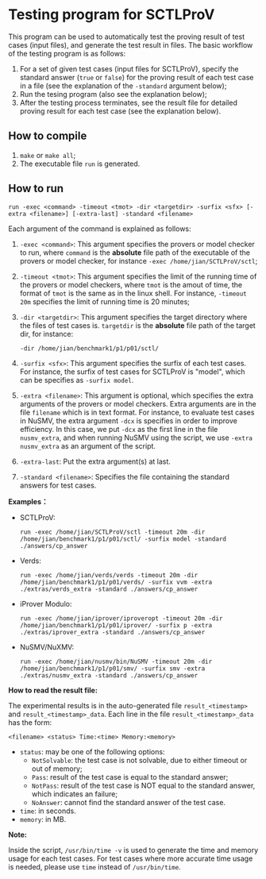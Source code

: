 # Testing program for SCTLProV

This program can be used to automatically test the proving result of test cases (input files), and generate the test result in files. 
The basic workflow of the testing program is as follows:
1. For a set of given test cases (input files for SCTLProV), specify the standard answer (`true` or `false`) for the proving result of each test case in a file (see the explanation of the `-standard` argument below);
2. Run the tesing program (also see the explanation below);
3. After the testing process terminates, see the result file for detailed proving result for each test case (see the explanation below).

## How to compile

1. `make` or `make all`;
2. The executable file `run` is generated.

## How to run

   `run -exec <command> -timeout <tmot> -dir <targetdir> -surfix <sfx> [-extra <filename>] [-extra-last] -standard <filename>`

   Each argument of the command is explained as follows:

 1.  `-exec <command>`:  This argument specifies the provers or model checker to run, where `command` is the **absolute** file path of the executable of the provers or model checker, for instance `-exec /home/jian/SCTLProV/sctl`;

 2.  `-timeout <tmot>`:  This argument specifies the limit of the running time of the provers or model checkers, where `tmot` is the amout of time, the format of `tmot` is the same as in the linux shell. For instance, `-timeout 20m` specifies the limit of running time is 20 minutes;

 3.  `-dir <targetdir>`: This argument specifies the target directory where the files of test cases is. `targetdir` is the **absolute** file path of the target dir, for instance:

     `-dir /home/jian/benchmark1/p1/p01/sctl/`

 4. `-surfix <sfx>`: This argument specifies the surfix of each test cases. For instance, the surfix of test cases for SCTLProV is "model", which can be specifies as `-surfix model`.

 5. `-extra <filename>`: This argument is optional, which specifies the extra arguments of the provers or model checkers. Extra arguments are in the file `filename` which is in text format. For instance, to evaluate test cases in NuSMV, the extra argument `-dcx` is specifies in order to improve efficiency. In this case, we put `-dcx` as the first line in the file `nusmv_extra`, and when running NuSMV using the script, we use `-extra nusmv_extra` as an argument of the script. 

 6. `-extra-last`: Put the extra argument(s) at last.
 
 7. `-standard <filename>`: Specifies the file containing the standard answers for test cases. 

**Examples：**

- SCTLProV: 

  `run -exec /home/jian/SCTLProV/sctl -timeout 20m -dir /home/jian/benchmark1/p1/p01/sctl/ -surfix model -standard ./answers/cp_answer`

- Verds:

  `run -exec /home/jian/verds/verds -timeout 20m -dir /home/jian/benchmark1/p1/p01/verds/ -surfix vvm -extra ./extras/verds_extra -standard ./answers/cp_answer`

- iProver Modulo:

  `run -exec /home/jian/iprover/iproveropt -timeout 20m -dir /home/jian/benchmark1/p1/p01/iprover/ -surfix p -extra ./extras/iprover_extra -standard ./answers/cp_answer`

- NuSMV/NuXMV:

  `run -exec /home/jian/nusmv/bin/NuSMV -timeout 20m -dir /home/jian/benchmark1/p1/p01/smv/ -surfix smv -extra ./extras/nusmv_extra -standard ./answers/cp_answer`

**How to read the result file:**

The experimental results is in the auto-generated file `result_<timestamp>` and `result_<timestamp>_data`.
Each line in the file `result_<timestamp>_data` has the form:

```
<filename> <status> Time:<time> Memory:<memory>
```

* `status`: may be one of the following options: 
    - `NotSolvable`: the test case is not solvable, due to either timeout or out of memory;
    - `Pass`: result of the test case is equal to the standard answer;
    - `NotPass`: result of the test case is NOT equal to the standard answer, which indicates an failure;
    - `NoAnswer`: cannot find the standard answer of the test case.
* `time`: in seconds.
* `memory`: in MB.

**Note:**

Inside the script, `/usr/bin/time -v` is used to generate the time and memory usage for each test cases. For test cases where more accurate time usage is needed, please use `time` instead of `/usr/bin/time`.
